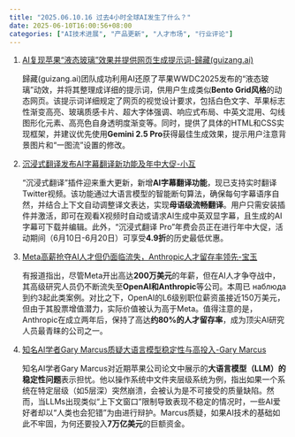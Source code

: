 ```yaml
---
title: "2025.06.10.16 过去4小时全球AI发生了什么？"
date: 2025-06-10T16:00:56+08:00
categories: ["AI技术进展", "产品更新", "人才市场", "行业评论"]
---
```


1.  [AI复现苹果“液态玻璃”效果并提供网页生成提示词-歸藏(guizang.ai)](https://x.com/op7418/status/1932330843286241409)

    歸藏(guizang.ai)团队成功利用AI还原了苹果WWDC2025发布的“液态玻璃”动效，并将其整理成详细的提示词，供用户生成类似**Bento Grid风格**的动态网页。该提示词详细规定了网页的视觉设计要求，包括白色文字、苹果标志性渐变高亮、玻璃质感卡片、超大字体强调、响应式布局、中英文混用、勾线图形化元素、高亮色自身透明度渐变等。同时，提供了具体的HTML和CSS实现框架，并建议优先使用**Gemini 2.5 Pro**获得最佳生成效果，提示用户注意背景图片和“一图流”设置的修改。

2.  [沉浸式翻译发布AI字幕翻译新功能及年中大促-小互](https://x.com/imxiaohu/status/1932299897388277804)

    “沉浸式翻译”插件迎来重大更新，新增**AI字幕翻译功能**，现已支持实时翻译Twitter视频。该功能通过大语言模型的智能断句算法，确保每句字幕语序自然，并结合上下文自动调整译文表达，实现**母语级流畅翻译**。用户只需安装插件并激活，即可在观看X视频时自动或请求AI生成中英双显字幕，且生成的AI字幕可下载并编辑。此外，“沉浸式翻译 Pro”年费会员正在进行年中大促，活动期间（6月10日-6月20日）可享受**4.9折**的历史最低优惠。

3.  [Meta高薪抢夺AI人才但仍面临流失，Anthropic人才留存率领先-宝玉](https://x.com/dotey/status/1932304180477149479)

    有报道指出，尽管Meta开出高达**200万美元**的年薪，但在AI人才争夺战中，其高级研究人员仍不断流失至**OpenAI和Anthropic**等公司。本周已 наблюда到约3起此类案例。对比之下，OpenAI的L6级别职位薪资虽接近150万美元，但由于其股票增值潜力，实际价值被认为高于Meta。值得注意的是，Anthropic在成立两年后，保持了高达**约80%的人才留存率**，成为顶尖AI研究人员最青睐的公司之一。

4.  [知名AI学者Gary Marcus质疑大语言模型稳定性与高投入-Gary Marcus](https://x.com/GaryMarcus/status/1932298241984602505)

    知名AI学者Gary Marcus对近期苹果公司论文中展示的**大语言模型（LLM）的稳定性问题**表示担忧。他以操作系统中文件夹层级系统为例，指出如果一个系统在特定层级（如5层深）突然崩溃，会被认为是不可接受的质量缺陷。然而，当LLMs出现类似“上下文窗口”限制导致表现不稳定的情况时，一些AI爱好者却以“人类也会犯错”为由进行辩护。Marcus质疑，如果AI技术的基础如此不牢固，为何还要投入**7万亿美元**的巨额资金。